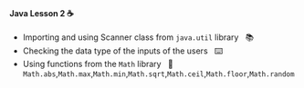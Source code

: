 #### Java Lesson 2 :coffee:

- Importing and using Scanner class from `java.util` library &nbsp; :books:
- Checking the data type of the inputs of the users &nbsp; :keyboard:
- Using functions from the `Math` library &nbsp; :triangular_ruler:
  `Math.abs`,`Math.max`,`Math.min`,`Math.sqrt`,`Math.ceil`,`Math.floor`,`Math.random`
